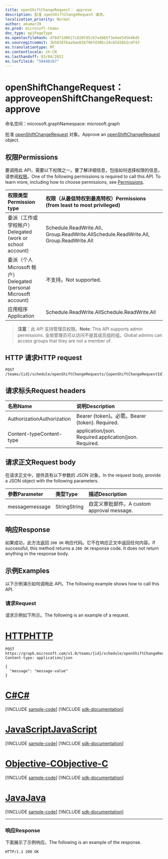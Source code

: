 ```yaml
---
title: openShiftChangeRequest： approve
description: 批准 openShiftChangeRequest 请求。
localization_priority: Normal
author: akumar39
ms.prod: microsoft-teams
doc_type: apiPageType
ms.openlocfilehash: d78d71d961fc820fd5cb7e4965f3e4ee545646d5
ms.sourcegitcommit: 3b583d7baa9ae81b796fd30bc24c65d26b2cdf43
ms.translationtype: MT
ms.contentlocale: zh-CN
ms.lasthandoff: 03/04/2021
ms.locfileid: "50448167"
---
```

# <a name="openshiftchangerequest-approve"></a><span data-ttu-id="21bdb-103">openShiftChangeRequest： approve</span><span class="sxs-lookup"><span data-stu-id="21bdb-103">openShiftChangeRequest: approve</span></span>

<span data-ttu-id="21bdb-104">命名空间：microsoft.graph</span><span class="sxs-lookup"><span data-stu-id="21bdb-104">Namespace: microsoft.graph</span></span>

<span data-ttu-id="21bdb-105">批准 [openShiftChangeRequest](../resources/openshiftchangerequest.md) 对象。</span><span class="sxs-lookup"><span data-stu-id="21bdb-105">Approve an [openShiftChangeRequest](../resources/openshiftchangerequest.md) object.</span></span>

## <a name="permissions"></a><span data-ttu-id="21bdb-106">权限</span><span class="sxs-lookup"><span data-stu-id="21bdb-106">Permissions</span></span>

<span data-ttu-id="21bdb-p101">要调用此 API，需要以下权限之一。要了解详细信息，包括如何选择权限的信息，请参阅[权限](/graph/permissions-reference)。</span><span class="sxs-lookup"><span data-stu-id="21bdb-p101">One of the following permissions is required to call this API. To learn more, including how to choose permissions, see [Permissions](/graph/permissions-reference).</span></span>

| <span data-ttu-id="21bdb-109">权限类型</span><span class="sxs-lookup"><span data-stu-id="21bdb-109">Permission type</span></span>                        | <span data-ttu-id="21bdb-110">权限（从最低特权到最高特权）</span><span class="sxs-lookup"><span data-stu-id="21bdb-110">Permissions (from least to most privileged)</span></span> |
|:---------------------------------------|:--------------------------------------------|
| <span data-ttu-id="21bdb-111">委派（工作或学校帐户）</span><span class="sxs-lookup"><span data-stu-id="21bdb-111">Delegated (work or school account)</span></span>     | <span data-ttu-id="21bdb-112">Schedule.ReadWrite.All、Group.ReadWrite.All</span><span class="sxs-lookup"><span data-stu-id="21bdb-112">Schedule.ReadWrite.All, Group.ReadWrite.All</span></span> |
| <span data-ttu-id="21bdb-113">委派（个人 Microsoft 帐户）</span><span class="sxs-lookup"><span data-stu-id="21bdb-113">Delegated (personal Microsoft account)</span></span> | <span data-ttu-id="21bdb-114">不支持。</span><span class="sxs-lookup"><span data-stu-id="21bdb-114">Not supported.</span></span> |
| <span data-ttu-id="21bdb-115">应用程序</span><span class="sxs-lookup"><span data-stu-id="21bdb-115">Application</span></span>                            | <span data-ttu-id="21bdb-116">Schedule.ReadWrite.All</span><span class="sxs-lookup"><span data-stu-id="21bdb-116">Schedule.ReadWrite.All</span></span> |

> <span data-ttu-id="21bdb-117">**注意**：此 API 支持管理员权限。</span><span class="sxs-lookup"><span data-stu-id="21bdb-117">**Note**: This API supports admin permissions.</span></span> <span data-ttu-id="21bdb-118">全局管理员可以访问不是其成员组的组。</span><span class="sxs-lookup"><span data-stu-id="21bdb-118">Global admins can access groups that they are not a member of.</span></span>

## <a name="http-request"></a><span data-ttu-id="21bdb-119">HTTP 请求</span><span class="sxs-lookup"><span data-stu-id="21bdb-119">HTTP request</span></span>

<!-- { "blockType": "ignored" } -->

```http
POST /teams/{id}/schedule/openShiftChangeRequests/{openShiftChangeRequestId}/approve
```

## <a name="request-headers"></a><span data-ttu-id="21bdb-120">请求标头</span><span class="sxs-lookup"><span data-stu-id="21bdb-120">Request headers</span></span>

| <span data-ttu-id="21bdb-121">名称</span><span class="sxs-lookup"><span data-stu-id="21bdb-121">Name</span></span>          | <span data-ttu-id="21bdb-122">说明</span><span class="sxs-lookup"><span data-stu-id="21bdb-122">Description</span></span>   |
|:--------------|:--------------|
| <span data-ttu-id="21bdb-123">Authorization</span><span class="sxs-lookup"><span data-stu-id="21bdb-123">Authorization</span></span> | <span data-ttu-id="21bdb-p103">Bearer {token}。必需。</span><span class="sxs-lookup"><span data-stu-id="21bdb-p103">Bearer {token}. Required.</span></span> |
| <span data-ttu-id="21bdb-126">Content-type</span><span class="sxs-lookup"><span data-stu-id="21bdb-126">Content-type</span></span> | <span data-ttu-id="21bdb-p104">application/json. Required.</span><span class="sxs-lookup"><span data-stu-id="21bdb-p104">application/json. Required.</span></span> |

## <a name="request-body"></a><span data-ttu-id="21bdb-129">请求正文</span><span class="sxs-lookup"><span data-stu-id="21bdb-129">Request body</span></span>

<span data-ttu-id="21bdb-130">在请求正文中，提供具有以下参数的 JSON 对象。</span><span class="sxs-lookup"><span data-stu-id="21bdb-130">In the request body, provide a JSON object with the following parameters.</span></span>

| <span data-ttu-id="21bdb-131">参数</span><span class="sxs-lookup"><span data-stu-id="21bdb-131">Parameter</span></span>    | <span data-ttu-id="21bdb-132">类型</span><span class="sxs-lookup"><span data-stu-id="21bdb-132">Type</span></span>        | <span data-ttu-id="21bdb-133">描述</span><span class="sxs-lookup"><span data-stu-id="21bdb-133">Description</span></span> |
|:-------------|:------------|:------------|
|<span data-ttu-id="21bdb-134">message</span><span class="sxs-lookup"><span data-stu-id="21bdb-134">message</span></span>|<span data-ttu-id="21bdb-135">String</span><span class="sxs-lookup"><span data-stu-id="21bdb-135">String</span></span>|<span data-ttu-id="21bdb-136">自定义审批邮件。</span><span class="sxs-lookup"><span data-stu-id="21bdb-136">A custom approval message.</span></span>|

## <a name="response"></a><span data-ttu-id="21bdb-137">响应</span><span class="sxs-lookup"><span data-stu-id="21bdb-137">Response</span></span>

<span data-ttu-id="21bdb-p105">如果成功，此方法返回 `200 OK` 响应代码。它不在响应正文中返回任何内容。</span><span class="sxs-lookup"><span data-stu-id="21bdb-p105">If successful, this method returns a `200 OK` response code. It does not return anything in the response body.</span></span>

## <a name="examples"></a><span data-ttu-id="21bdb-140">示例</span><span class="sxs-lookup"><span data-stu-id="21bdb-140">Examples</span></span>

<span data-ttu-id="21bdb-141">以下示例演示如何调用此 API。</span><span class="sxs-lookup"><span data-stu-id="21bdb-141">The following example shows how to call this API.</span></span>

### <a name="request"></a><span data-ttu-id="21bdb-142">请求</span><span class="sxs-lookup"><span data-stu-id="21bdb-142">Request</span></span>

<span data-ttu-id="21bdb-143">请求示例如下所示。</span><span class="sxs-lookup"><span data-stu-id="21bdb-143">The following is an example of a request.</span></span>

# <a name="http"></a>[<span data-ttu-id="21bdb-144">HTTP</span><span class="sxs-lookup"><span data-stu-id="21bdb-144">HTTP</span></span>](#tab/http)
<!-- {
  "blockType": "request",
  "name": "openshiftchangerequest_approve"
}-->

```http
POST https://graph.microsoft.com/v1.0/teams/{id}/schedule/openShiftChangeRequests/{openShiftChangeRequestId}/approve
Content-type: application/json

{
  "message": "message-value"
}
```
# <a name="c"></a>[<span data-ttu-id="21bdb-145">C#</span><span class="sxs-lookup"><span data-stu-id="21bdb-145">C#</span></span>](#tab/csharp)
[!INCLUDE [sample-code](../includes/snippets/csharp/openshiftchangerequest-approve-csharp-snippets.md)]
[!INCLUDE [sdk-documentation](../includes/snippets/snippets-sdk-documentation-link.md)]

# <a name="javascript"></a>[<span data-ttu-id="21bdb-146">JavaScript</span><span class="sxs-lookup"><span data-stu-id="21bdb-146">JavaScript</span></span>](#tab/javascript)
[!INCLUDE [sample-code](../includes/snippets/javascript/openshiftchangerequest-approve-javascript-snippets.md)]
[!INCLUDE [sdk-documentation](../includes/snippets/snippets-sdk-documentation-link.md)]

# <a name="objective-c"></a>[<span data-ttu-id="21bdb-147">Objective-C</span><span class="sxs-lookup"><span data-stu-id="21bdb-147">Objective-C</span></span>](#tab/objc)
[!INCLUDE [sample-code](../includes/snippets/objc/openshiftchangerequest-approve-objc-snippets.md)]
[!INCLUDE [sdk-documentation](../includes/snippets/snippets-sdk-documentation-link.md)]

# <a name="java"></a>[<span data-ttu-id="21bdb-148">Java</span><span class="sxs-lookup"><span data-stu-id="21bdb-148">Java</span></span>](#tab/java)
[!INCLUDE [sample-code](../includes/snippets/java/openshiftchangerequest-approve-java-snippets.md)]
[!INCLUDE [sdk-documentation](../includes/snippets/snippets-sdk-documentation-link.md)]

---


### <a name="response"></a><span data-ttu-id="21bdb-149">响应</span><span class="sxs-lookup"><span data-stu-id="21bdb-149">Response</span></span>

<span data-ttu-id="21bdb-150">下面展示了示例响应。</span><span class="sxs-lookup"><span data-stu-id="21bdb-150">The following is an example of the response.</span></span>
<!-- {
  "blockType": "response",
  "truncated": true,
  "@odata.type": "microsoft.graph.None"
} -->

```http
HTTP/1.1 200 OK
```

<!-- uuid: 16cd6b66-4b1a-43a1-adaf-3a886856ed98
2019-02-04 14:57:30 UTC -->
<!-- {
  "type": "#page.annotation",
  "description": "openShiftChangeRequest: approve",
  "keywords": "",
  "section": "documentation",
  "tocPath": ""
}-->

